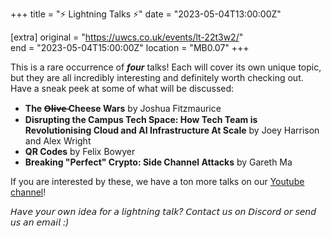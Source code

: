 +++
title = "⚡ Lightning Talks ⚡"
date = "2023-05-04T13:00:00Z"

[extra]
original = "https://uwcs.co.uk/events/lt-22t3w2/"    
end = "2023-05-04T15:00:00Z"
location = "MB0.07"
+++

This is a rare occurrence of ***four*** talks! Each will cover its own unique topic, but they are all incredibly interesting and definitely worth checking out. Have a sneak peek at some of what will be discussed:

- **The  O̶l̶i̶v̶e̶ Cheese Wars** by Joshua Fitzmaurice
- **Disrupting the Campus Tech Space: How Tech Team is Revolutionising Cloud and AI Infrastructure At Scale** by Joey Harrison and Alex Wright
- **QR Codes** by Felix Bowyer
- **Breaking "Perfect" Crypto: Side Channel Attacks** by Gareth Ma

If you are interested by these, we have a ton more talks on our [Youtube channel](https://youtube.com/playlist?list=PLM7py5yAB4FxS3FzpBD4BA29M6Ue5qyVe)!

*𝘏𝘢𝘷𝘦 𝘺𝘰𝘶𝘳 𝘰𝘸𝘯 𝘪𝘥𝘦𝘢 𝘧𝘰𝘳 𝘢 𝘭𝘪𝘨𝘩𝘵𝘯𝘪𝘯𝘨 𝘵𝘢𝘭𝘬? 𝘊𝘰𝘯𝘵𝘢𝘤𝘵 𝘶𝘴 𝘰𝘯 𝘋𝘪𝘴𝘤𝘰𝘳𝘥 𝘰𝘳 𝘴𝘦𝘯𝘥 𝘶𝘴 𝘢𝘯 𝘦𝘮𝘢𝘪𝘭 :)*
